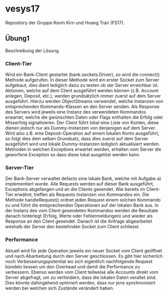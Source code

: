 # vesys17
Repository der Gruppe Kevin Kirn und Hoang Tran (FS17).

## Übung1
Beschreibung der Lösung.

### Client-Tier
Wird ein Bank-Client gestartet (bank.sockets.Driver), so wird die connect() Methode aufgerufen. In dieser Methode wird ein erster Socket zum Server aufgebaut, dies dient lediglich dazu zu testen ob der Server erreichbar ist. Aktionen, welche auf dem Client ausgeführt werden können (z.B. Account anlegen, Deposit, etc.), werden grundsätzlich immer zuerst auf dem Server ausgeführt. Hierzu werden ObjectStreams verwendet, welche Instanzen von entsprechenden Kommando-Klassen an den Server senden. Als Response des Servers wird jeweils eine Instanz des verwendeten Kommandos erwartet, welche die gwünschten Daten oder Flags enthalten die Erfolg oder Misserfolg signalisieren. Der Client führt lokal eine Liste von Konten, diese dienen jedoch nur als Dummy-Instanzen von denjenigen auf dem Server. Wird also z.B. eine Deposit-Operation auf einem lokalen Konto ausgeführt, so folgt dies dem selben Grundsatz, dass dies zuerst auf dem Server ausgeführt wird und lokale Dummy-Instanzen lediglich aktualisiert werden. Methoden in welchen Exceptions erwartet werden, erhalten vom Server die geworfene Exception so dass diese lokal ausgelöst werden kann.

### Server-Tier
Der Bank-Server verwaltet defacto eine lokale Bank, welche mit Aufgabe a) implementiert wurde. Alle Requests werden auf dieser Bank ausgeführt, Exceptions abgefangen und an die Clients gesendet. Wie bereits im Client-Tier erwähnt, treffen als Requests Instanzen von Kommandos ein. Die Methode handleRequest() ordnet jeden Request einem solchen Kommando zu und führt die entsprechenden Operationen auf der lokalen Bank aus. In der Instanz des vom Client gesendeten Kommandos werden die Resultate danach hinterlegt (Erfolg, Werte oder Fehlermeldungen) und wieder als Response an den Client gesendet. Danach ist die Anfrage abgearbeitet weshalb der Server den bestehnden Socket zum Client schliesst.

### Performance
Aktuell wird für jede Operation jeweils ein neuer Socket vom Client geöffnet und nach Abarbeitung durch den Server geschlossen. Es gibt hier sicherlich noch Verbesserungspotential wo sich eigentlich nachfolgende Request bündeln liessen um den Overhead und damit die Performance zu verbessern. Ebenso werden vom Client teilweise alle Accounts direkt vom Server abgefragt, um zu verhindern, dass die lokalen Daten veraltet sind. Dies könnte dahingehend optimiert werden, dass nur jene synchronisiert werden bei welchen sich Zustände verändert haben.
